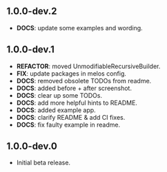 ## 1.0.0-dev.2

 - **DOCS**: update some examples and wording.

## 1.0.0-dev.1

 - **REFACTOR**: moved UnmodifiableRecursiveBuilder.
 - **FIX**: update packages in melos config.
 - **DOCS**: removed obsolete TODOs from readme.
 - **DOCS**: added before + after screenshot.
 - **DOCS**: clear up some TODOs.
 - **DOCS**: add more helpful hints to README.
 - **DOCS**: added example app.
 - **DOCS**: clarify README & add CI fixes.
 - **DOCS**: fix faulty example in readme.

## 1.0.0-dev.0

* Initial beta release.
